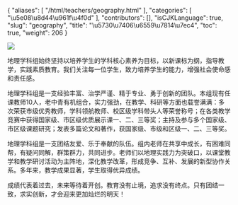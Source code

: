 {
    "aliases": [
        "/html/teachers/geography.html"
    ],
    "categories": [
        "\u5e08\u8d44\u961f\u4f0d"
    ],
    "contributors": [],
    "isCJKLanguage": true,
    "slug": "geography",
    "title": "\u5730\u7406\u6559\u7814\u7ec4",
    "toc": true,
    "weight": 206
}

![](https://cdn.tfls.online/mirror/full/15077da5d7ba5f7c90e72dfb25bc6840ea7b7d64.jpg)




地理学科组始终坚持以培养学生的学科核心素养为目标，以新课标为纲，指导教学，实践素质教育。我们关注每一位学生，致力培养学生的能力，增强社会使命感和责任感。




地理学科组是一支经验丰富、治学严谨、精于专业、勇于创新的团队。本组现有任课教师10人，老中青有机组合，实力强劲，在教学、科研等方面也载誉满满：多次荣获市级优秀教师，学科领航教师、校区级学科带头人等荣誉称号；在各类教学竞赛中获得国家级、市区级优质展示课一、二、三等奖；主持及参与多个国家级、市区级课题研究；发表多篇论文和著作，获国家级、市级和区级一、二、三等奖。




地理学科组是一支团结友爱、乐于奉献的队伍。组内老师在共享中成长，有困难同帮，有疑问同解，群策群力，共同进步。老师们以地理实践力为突破口，以课堂教学和教学研讨活动为主阵地，深化教学改革，形成竞争、互补、发展的新型协作关系。多年来，教学成果显著，学生取得优异成绩。




成绩代表着过去，未来等待着开创。教育没有止境，追求没有终点。只有团结一致，求实创新，才会迎来更加灿烂的明天！




  



